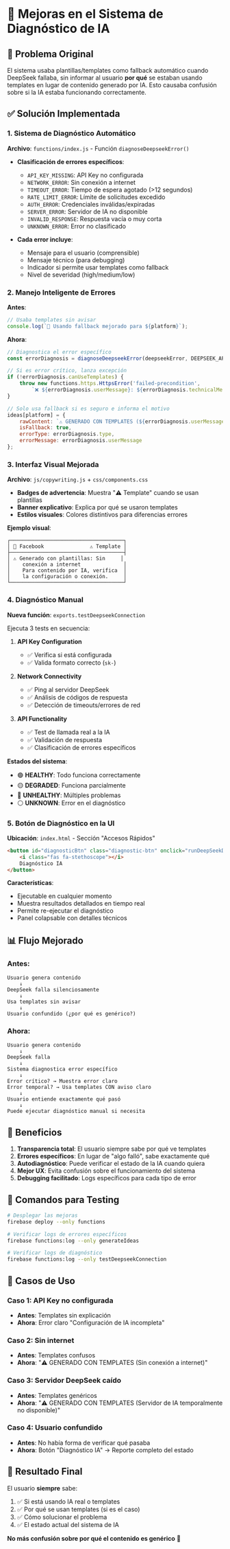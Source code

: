 # 🔧 Mejoras en el Sistema de Diagnóstico de IA

## 🎯 Problema Original

El sistema usaba plantillas/templates como fallback automático cuando DeepSeek fallaba, sin informar al usuario **por qué** se estaban usando templates en lugar de contenido generado por IA. Esto causaba confusión sobre si la IA estaba funcionando correctamente.

## ✅ Solución Implementada

### 1. **Sistema de Diagnóstico Automático**

**Archivo**: `functions/index.js` - Función `diagnoseDeepseekError()`

- **Clasificación de errores específicos**:
  - `API_KEY_MISSING`: API Key no configurada
  - `NETWORK_ERROR`: Sin conexión a internet
  - `TIMEOUT_ERROR`: Tiempo de espera agotado (>12 segundos)
  - `RATE_LIMIT_ERROR`: Límite de solicitudes excedido
  - `AUTH_ERROR`: Credenciales inválidas/expiradas
  - `SERVER_ERROR`: Servidor de IA no disponible
  - `INVALID_RESPONSE`: Respuesta vacía o muy corta
  - `UNKNOWN_ERROR`: Error no clasificado

- **Cada error incluye**:
  - Mensaje para el usuario (comprensible)
  - Mensaje técnico (para debugging)
  - Indicador si permite usar templates como fallback
  - Nivel de severidad (high/medium/low)

### 2. **Manejo Inteligente de Errores**

**Antes**:
```javascript
// Usaba templates sin avisar
console.log(`🔄 Usando fallback mejorado para ${platform}`);
```

**Ahora**:
```javascript
// Diagnostica el error específico
const errorDiagnosis = diagnoseDeepseekError(deepseekError, DEEPSEEK_API_KEY);

// Si es error crítico, lanza excepción
if (!errorDiagnosis.canUseTemplates) {
    throw new functions.https.HttpsError('failed-precondition', 
        `❌ ${errorDiagnosis.userMessage}: ${errorDiagnosis.technicalMessage}`);
}

// Solo usa fallback si es seguro e informa el motivo
ideas[platform] = { 
    rawContent: `⚠️ GENERADO CON TEMPLATES (${errorDiagnosis.userMessage})\n\n${fallbackContent}`,
    isFallback: true,
    errorType: errorDiagnosis.type,
    errorMessage: errorDiagnosis.userMessage
};
```

### 3. **Interfaz Visual Mejorada**

**Archivo**: `js/copywriting.js` + `css/components.css`

- **Badges de advertencia**: Muestra "⚠️ Template" cuando se usan plantillas
- **Banner explicativo**: Explica por qué se usaron templates
- **Estilos visuales**: Colores distintivos para diferencias errores

**Ejemplo visual**:
```
┌─────────────────────────────────────┐
│ 📘 Facebook               ⚠️ Template │
├─────────────────────────────────────┤
│ ⚠️ Generado con plantillas: Sin     │
│    conexión a internet              │
│    Para contenido por IA, verifica  │
│    la configuración o conexión.     │
└─────────────────────────────────────┘
```

### 4. **Diagnóstico Manual**

**Nueva función**: `exports.testDeepseekConnection`

Ejecuta 3 tests en secuencia:

1. **API Key Configuration**
   - ✅ Verifica si está configurada
   - ✅ Valida formato correcto (`sk-`)

2. **Network Connectivity**  
   - ✅ Ping al servidor DeepSeek
   - ✅ Análisis de códigos de respuesta
   - ✅ Detección de timeouts/errores de red

3. **API Functionality**
   - ✅ Test de llamada real a la IA
   - ✅ Validación de respuesta
   - ✅ Clasificación de errores específicos

**Estados del sistema**:
- 🟢 **HEALTHY**: Todo funciona correctamente
- 🟡 **DEGRADED**: Funciona parcialmente
- 🔴 **UNHEALTHY**: Múltiples problemas
- ⚪ **UNKNOWN**: Error en el diagnóstico

### 5. **Botón de Diagnóstico en la UI**

**Ubicación**: `index.html` - Sección "Accesos Rápidos"

```html
<button id="diagnosticBtn" class="diagnostic-btn" onclick="runDeepSeekDiagnostic()">
    <i class="fas fa-stethoscope"></i>
    Diagnóstico IA
</button>
```

**Características**:
- Ejecutable en cualquier momento
- Muestra resultados detallados en tiempo real
- Permite re-ejecutar el diagnóstico
- Panel colapsable con detalles técnicos

## 📊 Flujo Mejorado

### Antes:
```
Usuario genera contenido
    ↓
DeepSeek falla silenciosamente
    ↓
Usa templates sin avisar
    ↓
Usuario confundido (¿por qué es genérico?)
```

### Ahora:
```
Usuario genera contenido
    ↓
DeepSeek falla
    ↓
Sistema diagnostica error específico
    ↓
Error crítico? → Muestra error claro
Error temporal? → Usa templates CON aviso claro
    ↓
Usuario entiende exactamente qué pasó
    ↓
Puede ejecutar diagnóstico manual si necesita
```

## 🚀 Beneficios

1. **Transparencia total**: El usuario siempre sabe por qué ve templates
2. **Errores específicos**: En lugar de "algo falló", sabe exactamente qué
3. **Autodiagnóstico**: Puede verificar el estado de la IA cuando quiera
4. **Mejor UX**: Evita confusión sobre el funcionamiento del sistema
5. **Debugging facilitado**: Logs específicos para cada tipo de error

## 🔧 Comandos para Testing

```bash
# Desplegar las mejoras
firebase deploy --only functions

# Verificar logs de errores específicos
firebase functions:log --only generateIdeas

# Verificar logs de diagnóstico
firebase functions:log --only testDeepseekConnection
```

## 📝 Casos de Uso

### Caso 1: API Key no configurada
- **Antes**: Templates sin explicación
- **Ahora**: Error claro "Configuración de IA incompleta"

### Caso 2: Sin internet  
- **Antes**: Templates confusos
- **Ahora**: "⚠️ GENERADO CON TEMPLATES (Sin conexión a internet)"

### Caso 3: Servidor DeepSeek caído
- **Antes**: Templates genéricos
- **Ahora**: "⚠️ GENERADO CON TEMPLATES (Servidor de IA temporalmente no disponible)"

### Caso 4: Usuario confundido
- **Antes**: No había forma de verificar qué pasaba
- **Ahora**: Botón "Diagnóstico IA" → Reporte completo del estado

## 🎯 Resultado Final

El usuario **siempre** sabe:
1. ✅ Si está usando IA real o templates
2. ✅ Por qué se usan templates (si es el caso)  
3. ✅ Cómo solucionar el problema
4. ✅ El estado actual del sistema de IA

**No más confusión sobre por qué el contenido es genérico** 🎉
